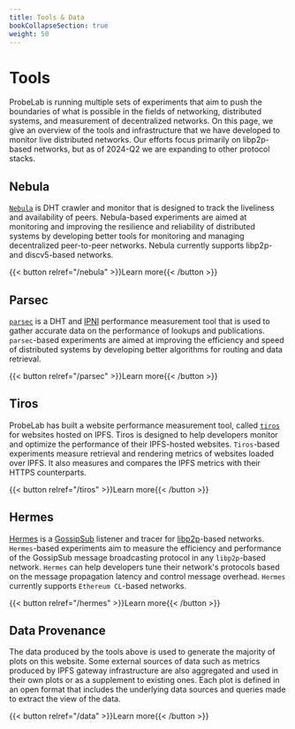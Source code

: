```yaml
---
title: Tools & Data
bookCollapseSection: true
weight: 50
---
```


# Tools

ProbeLab is running multiple sets of experiments that aim to push the boundaries of what is possible in the fields of networking, distributed systems, and measurement of decentralized networks. On this page, we give an overview of the tools and infrastructure that we have developed to monitor live distributed networks. Our efforts focus primarily on libp2p-based networks, but as of 2024-Q2 we are expanding to other protocol stacks.

## Nebula

[`Nebula`](https://github.com/dennis-tra/nebula) is DHT crawler and monitor that is designed to track the liveliness and availability of peers. Nebula-based experiments are aimed at monitoring and improving the resilience and reliability of distributed systems by developing better tools for monitoring and managing decentralized peer-to-peer networks. Nebula currently supports libp2p- and discv5-based networks.

{{< button relref="/nebula" >}}Learn more{{< /button >}}

## Parsec

[`parsec`](https://github.com/probe-lab/parsec) is a DHT and [IPNI](https://cid.contact/) performance measurement tool that is used to gather accurate data on the performance of lookups and publications. `parsec`-based experiments are aimed at improving the efficiency and speed of distributed systems by developing better algorithms for routing and data retrieval.

{{< button relref="/parsec" >}}Learn more{{< /button >}}

## Tiros

ProbeLab has built a website performance measurement tool, called [`tiros`](https://github.com/probe-lab/tiros) for websites hosted on IPFS. Tiros is designed to help developers monitor and optimize the performance of their IPFS-hosted websites. `Tiros`-based experiments measure retrieval and rendering metrics of websites loaded over IPFS. It also measures and compares the IPFS metrics with their HTTPS counterparts.

{{< button relref="/tiros" >}}Learn more{{< /button >}}

## Hermes

[Hermes](https://github.com/probe-lab/hermes) is a [GossipSub](https://docs.libp2p.io/concepts/pubsub/overview/) listener and tracer for [libp2p](https://libp2p.io/)-based networks. `Hermes`-based experiments aim to measure the efficiency and performance of the GossipSub message broadcasting protocol in any `libp2p`-based network. `Hermes` can help developers tune their network's protocols based on the message propagation latency and control message overhead. `Hermes` currently supports `Ethereum CL`-based networks.  

{{< button relref="/hermes" >}}Learn more{{< /button >}}

## Data Provenance

The data produced by the tools above is used to generate the majority of plots on this website. Some external sources of data such as metrics produced by 
IPFS gateway infrastructure are also aggregated and used in their own plots or as a supplement to existing ones. Each plot is defined in an open format that includes the underlying data sources and queries made to extract the view of the data.

{{< button relref="/data" >}}Learn more{{< /button >}}
